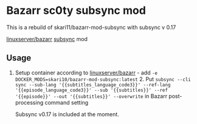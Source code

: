 # Bazarr sc0ty subsync mod

This is a rebuild of skari11/bazarr-mod-subsync with subsync v 0.17

[linuxserver/bazarr](https://hub.docker.com/r/linuxserver/bazarr) [subsync](https://github.com/sc0ty/subsync) mod

## Usage

1. Setup container according to [linuxserver/bazarr](https://hub.docker.com/r/linuxserver/bazarr) - 
   add `-e DOCKER_MODS=skari10/bazarr-mod-subsync:latest`
   2. Put `subsync --cli sync --sub-lang '{{subtitles_language_code3}}' --ref-lang '{{episode_language_code3}}' --sub '{{subtitles}}' --ref '{{episode}}' --out '{{subtitles}}' --overwrite` in Bazarr post-processing command setting

   Subsync v0.17 is included at the moment.
